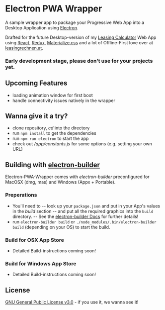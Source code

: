 # Electron PWA Wrapper

A sample wrapper app to package your Progressive Web App into a Desktop Application using [Electron](https://github.com/electron/electron).

Drafted for the future Desktop-version of my [Leasing Calculator](https://www.leasingrechnen.at) Web App using [React](https://github.com/facebook/react), [Redux](https://github.com/reactjs/redux), [Materialize.css](https://github.com/Dogfalo/materialize) and a lot of Offline-First love over at [leasingrechnen.at](https://www.leasingrechnen.at).

### Early development stage, please don't use for your projects yet.

## Upcoming Features
- loading animation window for first boot
- handle connectivity issues natively in the wrapper

## Wanna give it a try?
- clone repository, *cd* into the directory
- run `npm install` to get the dependencies
- run `npm run electron` to start the app
- check out */app/constants.js* for some options (e.g. setting your own URL)

## Building with [electron-builder](https://github.com/electron-userland/electron-builder)
Electron-PWA-Wrapper comes with *electron-builder* preconfigured for MacOSX (dmg, mas) and Windows (Appx + Portable).

### Preperations
- You'll need to 
-- look up your `package.json` and put in your App's values in the *build* section
-- and put all the required graphics into the `build` directory.
-- See the [electron-builder Docs](https://www.electron.build) for further details!
- run `electron-builder build` or `./node_modules/.bin/electron-builder build` (depending on your OS) to start the build.

### Build for OSX App Store
- Detailed Build-instructions coming soon!

### Build for Windows App Store
- Detailed Build-instructions coming soon!


## License
[GNU General Public License v3.0](https://www.gnu.org/licenses/gpl-3.0.en.html) - if you use it, we wanna see it!
